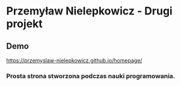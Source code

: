 # Przemyław Nielepkowicz - Drugi projekt

## Demo 

https://przemyslaw-nielepkowicz.github.io/homepage/

### Prosta strona stworzona podczas nauki programowania.

